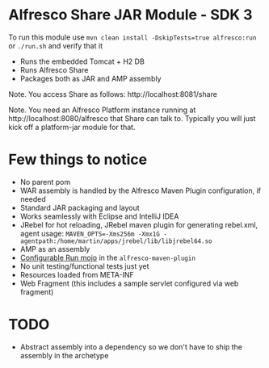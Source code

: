 

# Alfresco Share JAR Module - SDK 3

To run this module use `mvn clean install -DskipTests=true alfresco:run` or `./run.sh` and verify that it 

 * Runs the embedded Tomcat + H2 DB 
 * Runs Alfresco Share
 * Packages both as JAR and AMP assembly

Note. You access Share as follows: http://localhost:8081/share
 
Note. You need an Alfresco Platform instance running at http://localhost:8080/alfresco that Share can talk to.
      Typically you will just kick off a platform-jar module for that.
 
# Few things to notice

 * No parent pom
 * WAR assembly is handled by the Alfresco Maven Plugin configuration, if needed
 * Standard JAR packaging and layout
 * Works seamlessly with Eclipse and IntelliJ IDEA
 * JRebel for hot reloading, JRebel maven plugin for generating rebel.xml, agent usage: `MAVEN_OPTS=-Xms256m -Xmx1G -agentpath:/home/martin/apps/jrebel/lib/libjrebel64.so`
 * AMP as an assembly
 * [Configurable Run mojo](https://github.com/Alfresco/alfresco-sdk/blob/sdk-3.0/plugins/alfresco-maven-plugin/src/main/java/org/alfresco/maven/plugin/RunMojo.java) in the `alfresco-maven-plugin`
 * No unit testing/functional tests just yet
 * Resources loaded from META-INF
 * Web Fragment (this includes a sample servlet configured via web fragment)
 
# TODO
 
  * Abstract assembly into a dependency so we don't have to ship the assembly in the archetype
 
   
  
 
